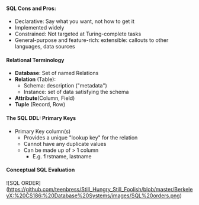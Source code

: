 #### SQL Cons and Pros:
- Declarative: Say what you want, not how to get it
- Implemented widely
- Constrained: Not targeted at Turing-complete tasks
- General-purpose and feature-rich: extensible: callouts to other languages, data sources

#### Relational Terminology
- **Database**: Set of named Relations
- **Relation** (Table):
   - Schema: description ("metadata")
   - Instance: set of data satisfying the schema
- **Attribute**(Column, Field)
- **Tuple** (Record, Row)

#### The SQL DDL: Primary Keys
- Primary Key column(s)
   - Provides a unique "lookup key" for the relation
   - Cannot have any duplicate values
   - Can be made up of > 1 column
      - E.g. firstname, lastname
#### Conceptual SQL Evaluation
![SQL ORDER] (https://github.com/teenbress/Still_Hungry_Still_Foolish/blob/master/BerkeleyX:%20CS186:%20Database%20Systems/images/SQL%20orders.png)
